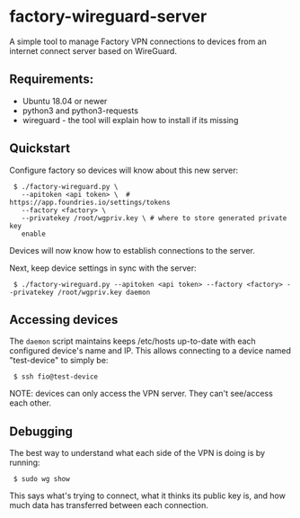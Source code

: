 # factory-wireguard-server
A simple tool to manage Factory VPN connections to devices from an internet
connect server based on WireGuard.

## Requirements:

* Ubuntu 18.04 or newer
* python3 and python3-requests
* wireguard - the tool will explain how to install if its missing

## Quickstart

Configure factory so devices will know about this new server:
~~~
 $ ./factory-wireguard.py \
   --apitoken <api token> \  # https://app.foundries.io/settings/tokens
   --factory <factory> \
   --privatekey /root/wgpriv.key \ # where to store generated private key
   enable
~~~

Devices will now know how to establish connections to the server.

Next, keep device settings in sync with the server:
~~~
 $ ./factory-wireguard.py --apitoken <api token> --factory <factory> --privatekey /root/wgpriv.key daemon
~~~

## Accessing devices

The `daemon` script maintains keeps /etc/hosts up-to-date with each configured
device's name and IP. This allows connecting to a device named "test-device"
to simply be:
~~~
 $ ssh fio@test-device
~~~

NOTE: devices can only access the VPN server. They can't see/access each other.

## Debugging

The best way to understand what each side of the VPN is doing is by running:
~~~
 $ sudo wg show
~~~

This says what's trying to connect, what it thinks its public key is, and how
much data has transferred between each connection.
